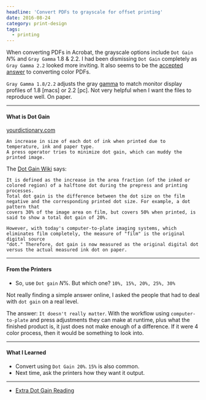 ```yaml
---
headline: 'Convert PDFs to grayscale for offset printing'
date: 2016-08-24
category: print-design
tags:
  - printing
---
```


When converting PDFs in Acrobat, the grayscale options include `Dot Gain` _N_% and `Gray Gamma` 1.8 & 2.2. I had been dismissing `Dot Gain` completely as `Gray Gamma 2.2` looked more inviting. It also seems to be the [accepted answer] to converting color PDFs.

`Gray Gamma 1.8/2.2` adjusts the gray [gamma] to match monitor display profiles of 1.8 [macs] or 2.2 [pc]. Not very helpful when I want the files to reproduce well. On paper.

---

#### What is Dot Gain
[yourdictionary.com]

```
An increase in size of each dot of ink when printed due to temperature, ink and paper type. 
A press operator tries to minimize dot gain, which can muddy the printed image.
```

The [Dot Gain Wiki] says:

```
It is defined as the increase in the area fraction (of the inked or colored region) of a halftone dot during the prepress and printing processes.
Total dot gain is the difference between the dot size on the film negative and the corresponding printed dot size. For example, a dot pattern that
covers 30% of the image area on film, but covers 50% when printed, is said to show a total dot gain of 20%.

However, with today's computer-to-plate imaging systems, which eliminates film completely, the measure of "film" is the original digital source
"dot." Therefore, dot gain is now measured as the original digital dot versus the actual measured ink dot on paper.
```

---

#### From the Printers

- So, use `Dot gain` _N_%. But which one? `10%, 15%, 20%, 25%, 30%`

Not really finding a simple answer online, I asked the people that had to deal with `dot gain` on a real level. 

The answer: `It doesn't really matter`. With the workflow using `computer-to-plate` and press adjustments they can make at runtime, plus what the finished product is, it just does not make enough of a difference. If it were 4 color process, then it would be something to look into.

---

#### What I Learned
- Convert using `Dot Gain 20%`. `15%` is also common.
- Next time, ask the printers how they want it output.

---
- [Extra Dot Gain Reading](http://www.imaging-resource.com/TIPS/LAWLER/DOTGAIN.PDF)

[Dot Gain Wiki]: https://en.wikipedia.org/wiki/Dot_gain#Definition
[accepted answer]: https://answers.acrobatusers.com/How-do-I-convert-a-color-pdf-to-a-greyscale-pdf-q64092.aspx
[gamma]: https://en.wikipedia.org/wiki/Gamma_correction
[yourdictionary.com]: http://www.yourdictionary.com/dot-gain